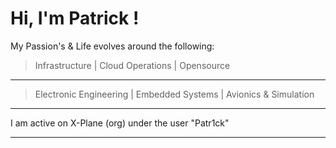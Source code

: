 # Hi, I'm Patrick !

My Passion's & Life evolves around the following:

> Infrastructure | Cloud Operations | Opensource
---
> Electronic Engineering | Embedded Systems | Avionics & Simulation
---


I am active on X-Plane (org) under the user "Patr1ck" 


---  


